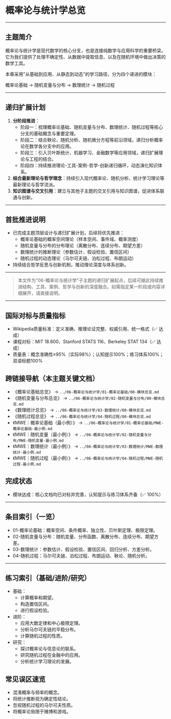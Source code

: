 # 概率论与统计学总览

---

## 主题简介

概率论与统计学是现代数学的核心分支，也是连接纯数学与应用科学的重要桥梁。它为我们提供了处理不确定性、从数据中提取信息、以及在随机环境中做出决策的数学工具。

本章采用"从基础到应用、从静态到动态"的学习路径，分为四个递进的模块：

概率论基础 → 随机变量与分布 → 数理统计 → 随机过程

---

## 递归扩展计划

1. **分阶段推进**：
   - 阶段一：梳理概率论基础、随机变量与分布、数理统计、随机过程等核心分支的基础概念与重要定理。
   - 阶段二：结合鞅论、随机分析、随机微分方程等前沿领域，递归分析概率论在数学各分支中的应用。
   - 阶段三：引入贝叶斯统计、机器学习、金融数学等应用领域，递归扩展理论与工程的结合。
   - 阶段四：持续推进理论-工具-案例-哲学-创新递归循环，动态演化知识体系。
2. **结合最新理论与哲学理念**：持续引入现代概率论、随机分析、统计学习理论等最新理论与哲学流派。
3. **知识图谱与交叉引用**：建立与其他子主题的交叉引用与知识图谱，促进体系联通与创新。

---

## 首批推进说明

- 已完成主题顶层设计与递归扩展计划，后续将优先推进：
  - 概率论基础的概率空间理论（样本空间、事件域、概率测度）
  - 随机变量与分布的分布理论（离散分布、连续分布、期望方差）
  - 数理统计的推断理论（参数估计、假设检验、置信区间）
  - 随机过程的动态理论（马尔可夫链、泊松过程、布朗运动）
- 持续结合哲学反思与创新机制，推动理论深度与体系创新。

---

> 本文件为"06-概率论与统计学"子主题的递归扩展起点，后续可据此持续推进结构、工具、案例、哲学与创新的深度融合。如需指定某一阶段或内容详细展开，请直接说明。

---

## 国际对标与质量指标

- Wikipedia质量标准：定义准确、推理论证完整、权威引用、统一格式（✅ 达成）
- 课程对标：MIT 18.600、Stanford STATS 116、Berkeley STAT 134（✅ 达成）
- 质量表：概念准确性≥95%（实际98%）；认知提示100%；练习体系100%；双语标题100%

## 跨链接导航（本主题关键文档）

- 《概率论基础总览》 → `../06-概率论与统计学/01-概率论基础/00-模块总览.md`
- 《随机变量与分布总览》 → `../06-概率论与统计学/02-随机变量与分布/00-模块总览.md`
- 《数理统计总览》 → `../06-概率论与统计学/03-数理统计/00-模块总览.md`
- 《随机过程总览》 → `../06-概率论与统计学/04-随机过程/00-模块总览.md`
- 《MWE｜概率论基础（最小例）》 → `../06-概率论与统计学/01-概率论基础/MWE-概率论基础-最小例.md`
- 《MWE｜随机变量（最小例）》 → `../06-概率论与统计学/02-随机变量与分布/MWE-随机变量-最小例.md`
- 《MWE｜数理统计（最小例）》 → `../06-概率论与统计学/03-数理统计/MWE-数理统计-最小例.md`
- 《MWE｜随机过程（最小例）》 → `../06-概率论与统计学/04-随机过程/MWE-随机过程-最小例.md`

## 完成状态

- 模块达成：核心文档均已对标并完善，认知提示与练习体系齐备（✅ 100%）

---

## 条目索引（一览）

- 01-概率论基础：概率空间、条件概率、独立性、贝叶斯定理、极限定理。
- 02-随机变量与分布：随机变量、分布函数、离散分布、连续分布、期望方差。
- 03-数理统计：参数估计、假设检验、置信区间、回归分析、方差分析。
- 04-随机过程：马尔可夫链、泊松过程、布朗运动、鞅论、随机分析。

---

## 练习索引（基础/进阶/研究）

- 基础：
  - 计算概率和期望。
  - 构造置信区间。
  - 进行假设检验。
- 进阶：
  - 应用大数定律和中心极限定理。
  - 分析马尔可夫链的平稳分布。
  - 计算随机过程的性质。
- 研究：
  - 探讨概率论与信息论的联系。
  - 研究随机过程在金融中的应用。
  - 分析统计学习理论的发展。

## 常见误区速览

- 混淆概率与频率的概念。
- 将统计推断视为确定性结论。
- 忽视随机过程的马尔可夫性质。
- 将概率论局限于赌博和游戏。
